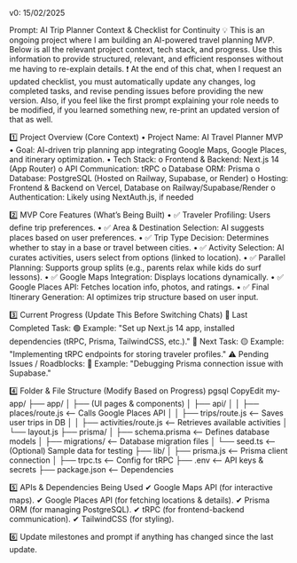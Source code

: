 v0: 15/02/2025

Prompt: AI Trip Planner Context & Checklist for Continuity
💡 This is an ongoing project where I am building an AI-powered travel planning MVP. Below is all the relevant project context, tech stack, and progress. Use this information to provide structured, relevant, and efficient responses without me having to re-explain details.
❗ At the end of this chat, when I request an updated checklist, you must automatically update any changes, log completed tasks, and revise pending issues before providing the new version. Also, if you feel like the first prompt explaining your role needs to be modified, if you learned something new, re-print an updated version of that as well.
 
1️⃣ Project Overview (Core Context)
•	Project Name: AI Travel Planner MVP
•	Goal: AI-driven trip planning app integrating Google Maps, Google Places, and itinerary optimization.
•	Tech Stack:
o	Frontend & Backend: Next.js 14 (App Router)
o	API Communication: tRPC
o	Database ORM: Prisma
o	Database: PostgreSQL (Hosted on Railway, Supabase, or Render)
o	Hosting: Frontend & Backend on Vercel, Database on Railway/Supabase/Render
o	Authentication: Likely using NextAuth.js, if needed
 
2️⃣ MVP Core Features (What’s Being Built)
•	✅ Traveler Profiling: Users define trip preferences.
•	✅ Area & Destination Selection: AI suggests places based on user preferences.
•	✅ Trip Type Decision: Determines whether to stay in a base or travel between cities.
•	✅ Activity Selection: AI curates activities, users select from options (linked to location).
•	✅ Parallel Planning: Supports group splits (e.g., parents relax while kids do surf lessons).
•	✅ Google Maps Integration: Displays locations dynamically.
•	✅ Google Places API: Fetches location info, photos, and ratings.
•	✅ Final Itinerary Generation: AI optimizes trip structure based on user input.
 
3️⃣ Current Progress (Update This Before Switching Chats)
🔹 Last Completed Task:
🟢 Example: "Set up Next.js 14 app, installed dependencies (tRPC, Prisma, TailwindCSS, etc.)."
🔸 Next Task:
🟡 Example: "Implementing tRPC endpoints for storing traveler profiles."
⚠ Pending Issues / Roadblocks:
🔴 Example: "Debugging Prisma connection issue with Supabase."
 
4️⃣ Folder & File Structure (Modify Based on Progress)
pgsql
CopyEdit
my-app/
├── app/
│   ├── (UI pages & components)
│   ├── api/
│   │   ├── places/route.js      <-- Calls Google Places API
│   │   ├── trips/route.js       <-- Saves user trips in DB
│   │   ├── activities/route.js  <-- Retrieves available activities
│   └── layout.js
├── prisma/
│   ├── schema.prisma      <-- Defines database models
│   ├── migrations/        <-- Database migration files
│   └── seed.ts            <-- (Optional) Sample data for testing
├── lib/
│   ├── prisma.js          <-- Prisma client connection
│   ├── trpc.ts            <-- Config for tRPC
├── .env                   <-- API keys & secrets
├── package.json           <-- Dependencies
 
5️⃣ APIs & Dependencies Being Used
✔ Google Maps API (for interactive maps).
✔ Google Places API (for fetching locations & details).
✔ Prisma ORM (for managing PostgreSQL).
✔ tRPC (for frontend-backend communication).
✔ TailwindCSS (for styling).

6️⃣ Update milestones and prompt if anything has changed since the last update.